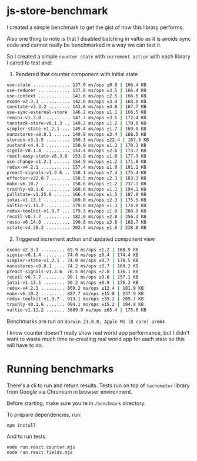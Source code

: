 # js-store-benchmark
I created a simple benchmark to get the gist of how this library performs.

Also one thing to note is that I disabled batching in valtio as it is avoids sync code and cannot really be benchmarked in a way we can test it.

So I created a simple `counter state` with `increment action` with each library I cared to test and:

1. Rendered that counter component with initial state
```sh
use-state .............. 137.0 ms/ops ±0.9 | 166.4 KB
use-reducer ............ 137.8 ms/ops ±3.5 | 166.4 KB
use-context ............ 141.6 ms/ops ±2.5 | 166.6 KB
exome-v2.3.3 ........... 142.0 ms/ops ±3.4 | 168.0 KB
constate-v3.3.2 ........ 143.6 ms/ops ±4.8 | 167.7 KB
use-sync-external-store  146.2 ms/ops ±1.1 | 166.5 KB
remini-v1.3.0 .......... 147.7 ms/ops ±3.5 | 172.4 KB
tanstack-store-v0.1.3 .. 149.2 ms/ops ±1.2 | 170.0 KB
simpler-state-v1.2.1 ... 149.4 ms/ops ±1.7 | 169.8 KB
nanostores-v0.8.1 ...... 149.8 ms/ops ±3.4 | 168.5 KB
storeon-v3.1.5 ......... 150.3 ms/ops ±22.4 | 167.5 KB
zustand-v4.4.3 ......... 150.9 ms/ops ±1.2 | 170.1 KB
signia-v0.1.4 .......... 153.4 ms/ops ±2.6 | 173.7 KB
react-easy-state-v6.3.0  153.9 ms/ops ±1.0 | 177.3 KB
use-change-v1.2.1 ...... 154.9 ms/ops ±1.2 | 171.8 KB
redux-v4.2.1 ........... 157.4 ms/ops ±1.0 | 181.1 KB
preact-signals-v1.3.6 .. 158.1 ms/ops ±7.4 | 175.4 KB
effector-v22.8.7 ....... 158.5 ms/ops ±2.3 | 183.3 KB
mobx-v6.10.2 ........... 158.6 ms/ops ±1.2 | 237.1 KB
trashly-v0.1.6 ......... 160.0 ms/ops ±1.1 | 194.1 KB
pullstate-v1.25.0 ...... 166.4 ms/ops ±1.5 | 187.9 KB
jotai-v1.13.1 .......... 169.0 ms/ops ±2.3 | 175.5 KB
valtio-v1.11.2 ......... 179.0 ms/ops ±1.3 | 174.8 KB
redux-toolkit-v1.9.7 ... 179.3 ms/ops ±1.9 | 208.9 KB
recoil-v0.7.7 .......... 182.0 ms/ops ±2.0 | 256.3 KB
resso-v0.14.0 .......... 190.8 ms/ops ±3.8 | 168.7 KB
xstate-v4.38.2 ......... 202.4 ms/ops ±1.6 | 238.8 KB
```

2. Triggered increment action and updated component view
```sh
exome-v2.3.3 ......... 69.9 ms/ops ±1.2 | 168.9 KB
signia-v0.1.4 ........ 74.0 ms/ops ±0.4 | 174.4 KB
simpler-state-v1.2.1 . 74.0 ms/ops ±0.7 | 170.5 KB
nanostores-v0.8.1 .... 74.2 ms/ops ±0.7 | 169.2 KB
preact-signals-v1.3.6  78.5 ms/ops ±7.8 | 176.1 KB
recoil-v0.7.7 ........ 90.1 ms/ops ±9.0 | 257.1 KB
jotai-v1.13.1 ........ 90.2 ms/ops ±0.9 | 176.3 KB
redux-v4.2.1 ......... 869.2 ms/ops ±12.4 | 181.9 KB
mobx-v6.10.2 ......... 887.7 ms/ops ±15.8 | 237.9 KB
redux-toolkit-v1.9.7 . 913.1 ms/ops ±39.2 | 209.7 KB
trashly-v0.1.6 ....... 994.1 ms/ops ±15.2 | 194.8 KB
valtio-v1.11.2 ....... 3689.9 ms/ops ±65.4 | 175.6 KB
```

<!-- _Note: **Less is better**_ -->

Benchmarks are run on `darwin 23.0.0, Apple M1 (8 core) arm64`

I know counter doesn't really show real world app performance, but I didn't want to waste much time re-creating real world app for each state so this will have to do.

# Running benchmarks
There's a cli to run and return results. Tests run on top of `tachometer` library from Google via Chromium in browser environment.

Before starting, make sure you're in `/benchmark` directory.

To prepare dependencies, run:
```
npm install
```

And to run tests:
```
node run.react.counter.mjs
node run.react.fields.mjs
```
